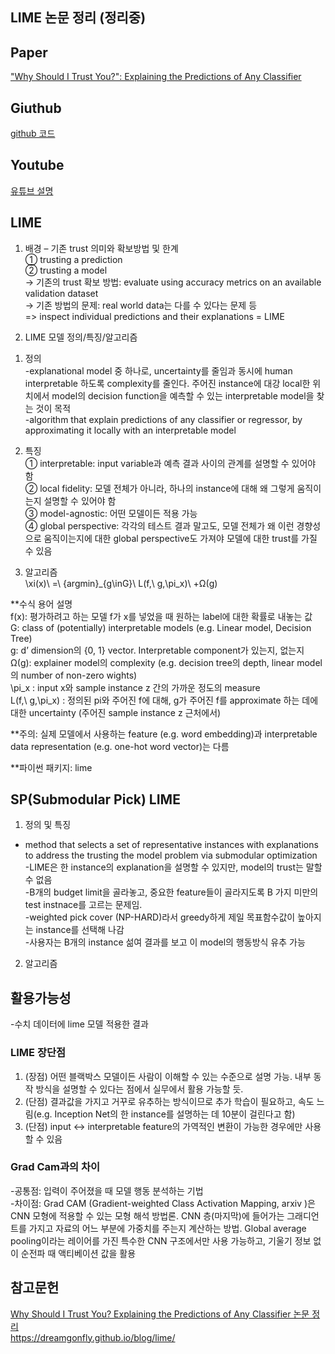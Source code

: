 ## LIME 논문 정리 (정리중)

## Paper
["Why Should I Trust You?": Explaining the Predictions of Any Classifier]( https://arxiv.org/abs/1602.04938)    

## Giuthub
[github 코드](https://github.com/marcotcr/lime)    

## Youtube
[유튜브 설명](https://youtu.be/hUnRCxnydCc)    

## LIME
1. 배경 – 기존 trust 의미와 확보방법 및 한계    
① trusting a prediction   
② trusting a model   
-> 기존의 trust 확보 방법: evaluate using accuracy metrics on an available validation dataset    
-> 기존 방법의 문제: real world data는 다를 수 있다는 문제 등    
=> inspect individual predictions and their explanations = LIME    

2. LIME 모델 정의/특징/알고리즘    
1) 정의    
-explanational model 중 하나로, uncertainty를 줄임과 동시에 human interpretable 하도록 complexity를 줄인다. 주어진 instance에 대강 local한 위치에서 model의 decision function을 예측할 수 있는 interpretable model을 찾는 것이 목적    
-algorithm that explain predictions of any classifier or regressor, by approximating it locally with an interpretable model    

2) 특징    
① interpretable: input variable과 예측 결과 사이의 관계를 설명할 수 있어야 함    
② local fidelity: 모델 전체가 아니라, 하나의 instance에 대해 왜 그렇게 움직이는지 설명할 수 있어야 함     
③ model-agnostic: 어떤 모델이든 적용 가능    
④ global perspective: 각각의 테스트 결과 말고도, 모델 전체가 왜 이런 경향성으로 움직이는지에 대한 global perspective도 가져야 모델에 대한 trust를 가질 수 있음    
 

3) 알고리즘    
\xi(x)\ =\ {argmin}_{g\inG}\ L(f,\ g,\pi_x)\ +Ω(g)     
 

**수식 용어 설명    
f(x): 평가하려고 하는 모델 f가 x를 넣었을 때 원하는 label에 대한 확률로 내놓는 값     
G: class of (potentially) interpretable models (e.g. Linear model, Decision Tree)    
g: d’ dimension의 {0, 1} vector. Interpretable component가 있는지, 없는지     
Ω(g): explainer model의 complexity (e.g. decision tree의 depth, linear model의 number of non-zero wights)     
\pi_x : input x와 sample instance z 간의 가까운 정도의 measure    
L(f,\ g,\pi_x) : 정의된 pi와 주어진 f에 대해, g가 주어진 f를 approximate 하는 데에 대한 uncertainty (주어진 sample instance z 근처에서)    
  
**주의: 실제 모델에서 사용하는 feature (e.g. word embedding)과 interpretable data representation (e.g. one-hot word vector)는 다름    

**파이썬 패키지: lime    

## SP(Submodular Pick) LIME   
1. 정의 및 특징    
- method that selects a set of representative instances with explanations to address the trusting the model problem via submodular optimization    
-LIME은 한 instance의 explanation을 설명할 수 있지만, model의 trust는 말할 수 없음    
-B개의 budget limit을 골라놓고, 중요한 feature들이 골라지도록 B 가지 미만의 test instnace를 고르는 문제임.    
-weighted pick cover (NP-HARD)라서 greedy하게 제일 목표함수값이 높아지는 instance를 선택해 나감   
-사용자는 B개의 instance 섦여 결과를 보고 이 model의 행동방식 유추 가능   

2. 알고리즘    
   

## 활용가능성   
-수치 데이터에 lime 모델 적용한 결과    
 

### LIME 장단점     
1) (장점) 어떤 블랙박스 모델이든 사람이 이해할 수 있는 수준으로 설명 가능. 내부 동작 방식을 설명할 수 있다는 점에서 실무에서 활용 가능할 듯.     
2) (단점) 결과값을 가지고 거꾸로 유추하는 방식이므로 추가 학습이 필요하고, 속도 느림(e.g. Inception Net의 한 instance를 설명하는 데 10분이 걸린다고 함)    
3) (단점) input <-> interpretable feature의 가역적인 변환이 가능한 경우에만 사용할 수 있음     
 
### Grad Cam과의 차이    
-공통점: 입력이 주어졌을 때 모델 행동 분석하는 기법    
-차이점: Grad CAM (Gradient-weighted Class Activation Mapping, arxiv )은 CNN 모형에 적용할 수 있는 모형 해석 방법론. CNN 층(마지막)에 들어가는 그래디언트를 가지고 자료의 어느 부분에 가중치를 주는지 계산하는 방법. Global average pooling이라는 레이어를 가진 특수한 CNN 구조에서만 사용 가능하고, 기울기 정보 없이 순전파 때 액티베이션 값을 활용    

## 참고문헌
[Why Should I Trust You? Explaining the Predictions of Any Classifier 논문 정리](http://shuuki4.github.io/deep%20learning/2016/08/24/Why-Should-I-Trust-You-%EB%85%BC%EB%AC%B8-%EC%A0%95%EB%A6%AC.html)    
https://dreamgonfly.github.io/blog/lime/    

